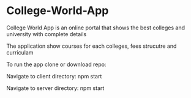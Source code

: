 # College-World-App

College World App is an online portal that shows the best colleges and university with complete details

The application show courses for each colleges, fees strucutre and curriculam

To run the app clone or download repo:

Navigate to client directory:
npm start

Navigate to server directory:
npm start

